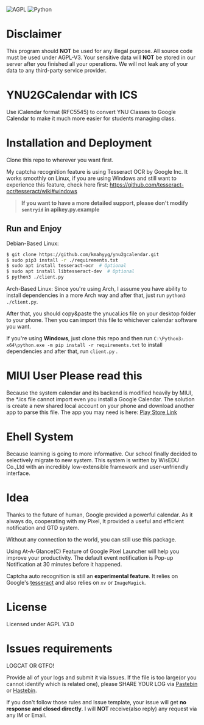 ![AGPL](https://img.shields.io/github/license/kmahyyg/YNU2GCalendar.svg)
![Python](https://img.shields.io/badge/Python-3.6%2B-blue.svg)

# Disclaimer

This program should **NOT** be used for any illegal purpose. All source code must be used under AGPL-V3.
Your sensitive data will **NOT** be stored in our server after you finished all your operations.
We will not leak any of your data to any third-party service provider.

# YNU2GCalendar with ICS

Use iCalendar format (RFC5545) to convert YNU Classes to Google Calendar to make it much more easier for students managing class.

# Installation and Deployment

Clone this repo to wherever you want first.

My captcha recognition feature is using Tesseract OCR by Google Inc.
It works smoothly on Linux, if you are using Windows and still want to experience this feature, check here first:
https://github.com/tesseract-ocr/tesseract/wiki#windows

> **If you want to have a more detailed support, please don't modify ```sentryid``` in apikey.py.example**

## Run and Enjoy

Debian-Based Linux:

```bash
$ git clone https://github.com/kmahyyg/ynu2gcalendar.git
$ sudo pip3 install -r ./requirements.txt
$ sudo apt install tesseract-ocr  # Optional
$ sudo apt install libtesseract-dev  # Optional
$ python3 ./client.py
```

Arch-Based Linux: Since you're using Arch, I assume you have ability to install dependencies in a more Arch way and after that, just run `python3 ./client.py`.

After that, you should copy&paste the ynucal.ics file on your desktop folder to your phone.
Then you can import this file to whichever calendar software you want.

If you're using **Windows**, just clone this repo and then run `C:\Python3-x64\python.exe -m pip install -r requirements.txt` to install
dependencies and after that, run `client.py` .

# MIUI User Please read this

Because the system calendar and its backend is modified heavily by MIUI, the *.ics file cannot import even you install a
Google Calendar. The solution is create a new shared local account on your phone and download another app to parse this
file. The app you may need is here: [Play Store Link](https://play.google.com/store/apps/details?id=tk.drlue.icalimportexport)

# Ehell System

Because learning is going to more informative. Our school finally decided to selectively migrate to new system.
This system is written by WisEDU Co.,Ltd with an incredibly low-extensible framework and user-unfriendly interface.

# Idea

Thanks to the future of human, Google provided a powerful calendar.
As it always do, cooperating with my Pixel, It provided a useful and efficient notification and GTD system.

Without any connection to the world, you can still use this package.

Using At-A-Glance(C) Feature of Google Pixel Launcher will help you improve your productivity.
The default event notification is Pop-up Notification at 30 minutes before it happened.

Captcha auto recognition is still an **experimental feature**. It relies on Google's [tesseract](https://github.com/tesseract-ocr/tesseract/wiki)
and also relies on ```xv``` or ```ImageMagick```.

# License

Licensed under AGPL V3.0

# Issues requirements

LOGCAT OR GTFO!

Provide all of your logs and submit it via Issues. If the file is too large(or you cannot identify which is related one),
please SHARE YOUR LOG via [Pastebin](http://pastebin.ubuntu.com) or [Hastebin](http://hastebin.com).
 
If you don't follow those rules and Issue template, your issue will get **no response and closed directly**.
I will **NOT** receive(also reply) any request via any IM or Email.
